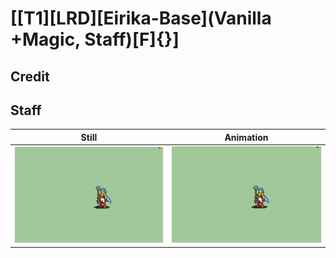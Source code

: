 # [\[T1\]\[LRD\]\[Eirika-Base\]\(Vanilla +Magic, Staff\)\[F\]{}]

## Credit


	
## Staff

| Still | Animation |
| :---: | :-------: |
| ![Staff still](./Staff_000.png) | ![Staff animation](./Staff.gif) |
